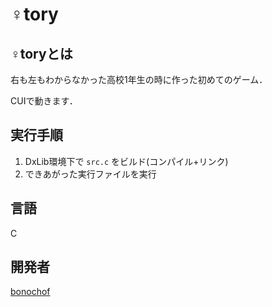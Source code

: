 # ♀tory

## ♀toryとは
右も左もわからなかった高校1年生の時に作った初めてのゲーム．

CUIで動きます．

## 実行手順
1. DxLib環境下で `src.c` をビルド(コンパイル+リンク)
1. できあがった実行ファイルを実行

## 言語
C

## 開発者
[bonochof](https://github.com/bonochof)
